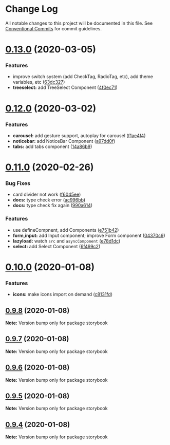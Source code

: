 # Change Log

All notable changes to this project will be documented in this file.
See [Conventional Commits](https://conventionalcommits.org) for commit guidelines.

# [0.13.0](https://github.com/jeffwcx/ohu-mobile/compare/storybook@0.12.0...storybook@0.13.0) (2020-03-05)


### Features

* improve switch system (add CheckTag, RadioTag, etc), add theme variables, etc ([63dc327](https://github.com/jeffwcx/ohu-mobile/commit/63dc327e11bf3cd052632220f5d60aeb6baf9bd8))
* **treeselect:** add TreeSelect Component ([4f0ec71](https://github.com/jeffwcx/ohu-mobile/commit/4f0ec71d0ef7cd6aa6060f8cde8d385acaa3dbf9))





# [0.12.0](https://github.com/jeffwcx/ohu-mobile/compare/storybook@0.11.0...storybook@0.12.0) (2020-03-02)


### Features

* **carousel:** add gesture support, autoplay for carousel ([f1ae4f4](https://github.com/jeffwcx/ohu-mobile/commit/f1ae4f461baa8a230d8fe8dea6e9d8295938e0c7))
* **noticebar:** add NoticeBar Component ([a97dd0f](https://github.com/jeffwcx/ohu-mobile/commit/a97dd0fd68d5b4210ad96600713dc4dbe2b1db7d))
* **tabs:** add tabs component ([14a86b9](https://github.com/jeffwcx/ohu-mobile/commit/14a86b9a3fd3ae2a9dc3a21f44757c49799d4b31))





# [0.11.0](https://github.com/jeffwcx/ohu-mobile/compare/storybook@0.10.0...storybook@0.11.0) (2020-02-26)


### Bug Fixes

* card divider not work ([f6045ee](https://github.com/jeffwcx/ohu-mobile/commit/f6045ee182b62482e8609f78236f3985d0dbebdd))
* **docs:** type check error ([ac996bb](https://github.com/jeffwcx/ohu-mobile/commit/ac996bbbd135de46c5b8c812914e63968ab154d2))
* **docs:** type check fix again ([990a614](https://github.com/jeffwcx/ohu-mobile/commit/990a61459e13831e48003bf91a4d3b108397bdd3))


### Features

* use defineCompnent, add Components ([e751b42](https://github.com/jeffwcx/ohu-mobile/commit/e751b4202d79add1a59a1a85917080e67cc264ae))
* **form,input:** add Input component; improve Form component ([04370c9](https://github.com/jeffwcx/ohu-mobile/commit/04370c9c042b2fa1840237dc11026a092f06bd9c))
* **lazyload:** watch `src` and `asyncComponent` ([e78d1dc](https://github.com/jeffwcx/ohu-mobile/commit/e78d1dc13c5480ea30537b73cb3d84a780bc4270))
* **select:** add Select Component ([6f499c2](https://github.com/jeffwcx/ohu-mobile/commit/6f499c25cd00d771d8a3aa459b021d8b3930582e))





# [0.10.0](https://github.com/jeffwcx/ohu-mobile/compare/storybook@0.9.8...storybook@0.10.0) (2020-01-08)


### Features

* **icons:** make icons import on demand ([c8131fd](https://github.com/jeffwcx/ohu-mobile/commit/c8131fd47a4975d5ac1f4f17fc4092c0c8eeedc8))





## [0.9.8](https://github.com/jeffwcx/ohu-mobile/compare/storybook@0.9.7...storybook@0.9.8) (2020-01-08)

**Note:** Version bump only for package storybook





## [0.9.7](https://github.com/jeffwcx/ohu-mobile/compare/storybook@0.9.6...storybook@0.9.7) (2020-01-08)

**Note:** Version bump only for package storybook





## [0.9.6](https://github.com/jeffwcx/ohu-mobile/compare/storybook@0.9.5...storybook@0.9.6) (2020-01-08)

**Note:** Version bump only for package storybook





## [0.9.5](https://github.com/jeffwcx/ohu-mobile/compare/storybook@0.9.4...storybook@0.9.5) (2020-01-08)

**Note:** Version bump only for package storybook





## [0.9.4](https://github.com/jeffwcx/ohu-mobile/compare/storybook@0.9.3...storybook@0.9.4) (2020-01-08)

**Note:** Version bump only for package storybook
